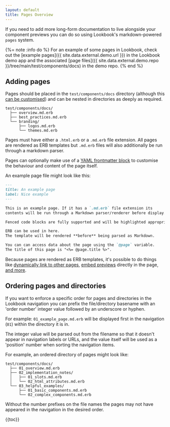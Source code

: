 ```yaml
---
layout: default
title: Pages Overview
---
```


If you need to add more long-form documentation to live alongside your component previews you can do so using Lookbook's markdown-powered `pages` system.

{%= note :info do %}
For an example of some pages in Lookbook, check out the [example pages]({{ site.data.external.demo.url }}) in the Lookbook demo app and the associated [page files]({{ site.data.external.demo.repo }}/tree/main/test/components/docs) in the demo repo.
{% end %}

## Adding pages

Pages should be placed in the `test/components/docs` directory (although this [can be customised](/api/config#pages)) and can be nested in directories as deeply as required.

```
test/components/docs/
  ├── overview.md.erb
  ├── best_practices.md.erb
  └── branding/
      ├── logos.md.erb
      └── themes.md.erb
```

Pages must have either a `.html.erb` or a `.md.erb` file extension. All pages are rendered as ERB templates but `.md.erb` files will also additionally be run through a markdown parser.

Pages can optionally make use of a [YAML frontmatter block](/guide/pages/frontmatter/) to customise the behaviour and content of the page itself.

An example page file might look like this:

```markdown
---
title: An example page
label: Nice example
---

This is an example page. If it has a `.md.erb` file extension its
contents will be run through a Markdown parser/renderer before display.

Fenced code blocks are fully supported and will be highlighted appropriately.

ERB can be used in here.
The template will be rendered **before** being parsed as Markdown.

You can can access data about the page using the `@page` variable.
The title of this page is "<%= @page.title %>".
```

Because pages are rendered as ERB templates, it's possible to do things like [dynamically link to other pages](/guide/pages/variables/#method-page-path), [embed previews](/guide/pages/embedding/) directly in the page, [and more](/guide/pages/variables).

## Ordering pages and directories

If you want to enforce a specific order for pages and directories in the Lookbook navigation you can prefix the file/directory basename with an 'order number' integer value followed by an underscore or hyphen.

For example: `01_example_page.md.erb` will be displayed first in the navigation (`01`) within the directory it is in.

The integer value will be parsed out from the filename so that it doesn't appear in navigation labels or URLs, and the value itself will be used as a 'position' number when sorting the navigation items.

For example, an ordered directory of pages might look like:

```
test/components/docs/
  ├── 01_overview.md.erb
  ├── 02_implementation_notes/
  │   ├── 01_slots.md.erb
  │   └── 02_html_attributes.md.erb
  └── 03_helpful_examples/
      ├── 01_basic_components.md.erb
      └── 02_complex_components.md.erb
```

Without the number prefixes on the file names the pages may not have appeared in the navigation in the desired order.

{{toc}}
